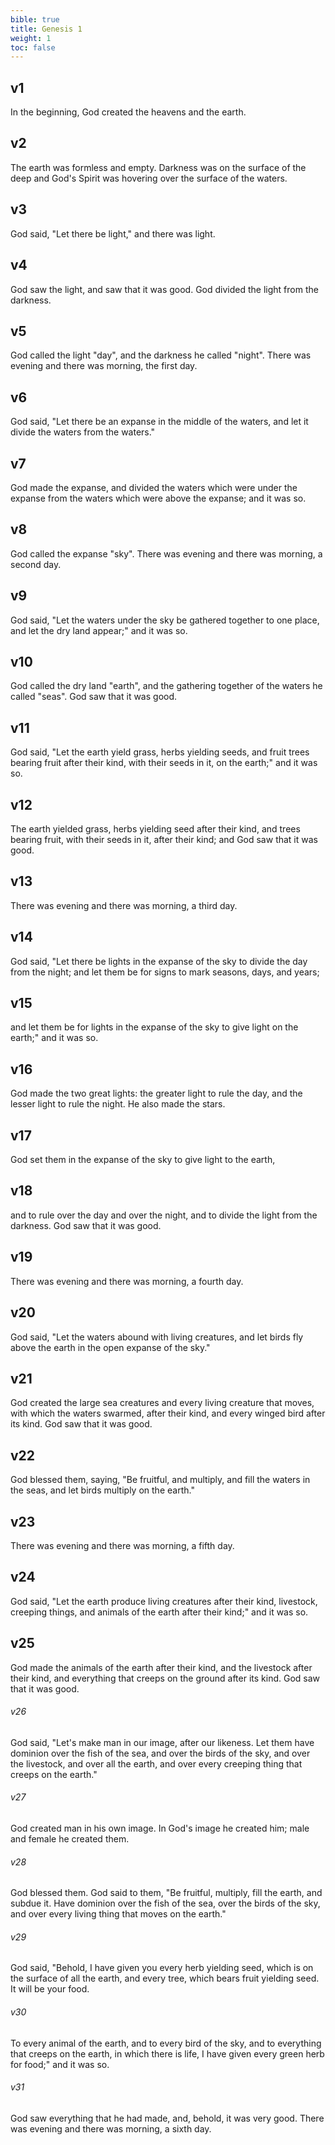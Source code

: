 ```yaml
---
bible: true
title: Genesis 1
weight: 1
toc: false
---
```


## v1
In the beginning, God created the heavens and the earth.

## v2
The earth was formless and empty. Darkness was on the surface of the deep and God's Spirit was hovering over the surface of the waters.

## v3
God said, "Let there be light," and there was light.

## v4
God saw the light, and saw that it was good. God divided the light from the darkness.

## v5
God called the light "day", and the darkness he called "night". There was evening and there was morning, the first day.

## v6
God said, "Let there be an expanse in the middle of the waters, and let it divide the waters from the waters."

## v7
God made the expanse, and divided the waters which were under the expanse from the waters which were above the expanse; and it was so.

## v8
God called the expanse "sky". There was evening and there was morning, a second day.

## v9
God said, "Let the waters under the sky be gathered together to one place, and let the dry land appear;" and it was so.

## v10
God called the dry land "earth", and the gathering together of the waters he called "seas". God saw that it was good.

## v11
God said, "Let the earth yield grass, herbs yielding seeds, and fruit trees bearing fruit after their kind, with their seeds in it, on the earth;" and it was so.

## v12
The earth yielded grass, herbs yielding seed after their kind, and trees bearing fruit, with their seeds in it, after their kind; and God saw that it was good.

## v13
There was evening and there was morning, a third day.

## v14
God said, "Let there be lights in the expanse of the sky to divide the day from the night; and let them be for signs to mark seasons, days, and years;

## v15
and let them be for lights in the expanse of the sky to give light on the earth;" and it was so.

## v16
God made the two great lights: the greater light to rule the day, and the lesser light to rule the night. He also made the stars.

## v17
God set them in the expanse of the sky to give light to the earth,

## v18
and to rule over the day and over the night, and to divide the light from the darkness. God saw that it was good.

## v19
There was evening and there was morning, a fourth day.

## v20
God said, "Let the waters abound with living creatures, and let birds fly above the earth in the open expanse of the sky."

## v21
God created the large sea creatures and every living creature that moves, with which the waters swarmed, after their kind, and every winged bird after its kind. God saw that it was good.

## v22
God blessed them, saying, "Be fruitful, and multiply, and fill the waters in the seas, and let birds multiply on the earth."

## v23
There was evening and there was morning, a fifth day.

## v24
God said, "Let the earth produce living creatures after their kind, livestock, creeping things, and animals of the earth after their kind;" and it was so.

## v25
God made the animals of the earth after their kind, and the livestock after their kind, and everything that creeps on the ground after its kind. God saw that it was good.

###### v26
God said, "Let's make man in our image, after our likeness. Let them have dominion over the fish of the sea, and over the birds of the sky, and over the livestock, and over all the earth, and over every creeping thing that creeps on the earth."

###### v27
God created man in his own image. In God's image he created him; male and female he created them.

###### v28
God blessed them. God said to them, "Be fruitful, multiply, fill the earth, and subdue it. Have dominion over the fish of the sea, over the birds of the sky, and over every living thing that moves on the earth."

###### v29
God said, "Behold, I have given you every herb yielding seed, which is on the surface of all the earth, and every tree, which bears fruit yielding seed. It will be your food.

###### v30
To every animal of the earth, and to every bird of the sky, and to everything that creeps on the earth, in which there is life, I have given every green herb for food;" and it was so.

###### v31
God saw everything that he had made, and, behold, it was very good. There was evening and there was morning, a sixth day.
